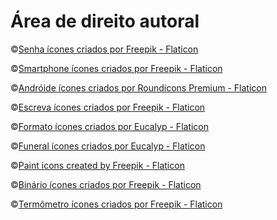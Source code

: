 # Área de direito autoral

 ©️<a href="https://www.flaticon.com/br/icones-gratis/senha" title="senha ícones">Senha ícones criados por Freepik - Flaticon</a>
 
 ©️<a href="https://www.flaticon.com/br/icones-gratis/smartphone" title="smartphone ícones">Smartphone ícones criados por Freepik - Flaticon</a> 
 
 ©️<a href="https://www.flaticon.com/br/icones-gratis/androide" title="andróide ícones">Andróide ícones criados por Roundicons Premium - Flaticon</a>
 
 ©️<a href="https://www.flaticon.com/br/icones-gratis/escreva" title="escreva ícones">Escreva ícones criados por Freepik - Flaticon</a>
  
 ©️<a href="https://www.flaticon.com/br/icones-gratis/formato" title="formato ícones">Formato ícones criados por Eucalyp - Flaticon</a>
  
 ©️<a href="https://www.flaticon.com/br/icones-gratis/funeral" title="funeral ícones">Funeral ícones criados por Eucalyp - Flaticon</a>
 
 ©️<a href="https://www.flaticon.com/free-icons/paint" title="paint icons">Paint icons created by Freepik - Flaticon</a>
 
 ©️<a href="https://www.flaticon.com/br/icones-gratis/binario" title="binário ícones">Binário ícones criados por Freepik - Flaticon</a>
 
 ©️<a href="https://www.flaticon.com/br/icones-gratis/termometro" title="termômetro ícones">Termômetro ícones criados por Freepik - Flaticon</a>
